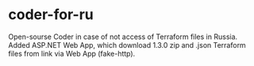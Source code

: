 # coder-for-ru
Open-sourse Coder in case of not access of Terraform files in Russia. Added ASP.NET Web App, which download 1.3.0 zip and .json Terraform files from link via Web App (fake-http).
